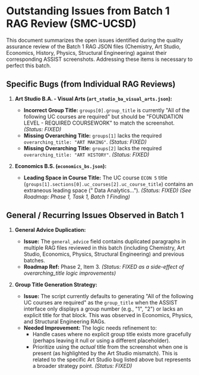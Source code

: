 # Outstanding Issues from Batch 1 RAG Review (SMC-UCSD)

This document summarizes the open issues identified during the quality assurance review of the Batch 1 RAG JSON files (Chemistry, Art Studio, Economics, History, Physics, Structural Engineering) against their corresponding ASSIST screenshots. Addressing these items is necessary to perfect this batch.

## Specific Bugs (from Individual RAG Reviews)

1.  **Art Studio B.A. - Visual Arts (`art_studio_ba_visual_arts.json`):**
    *   **Incorrect Group Title:** `groups[0].group_title` is currently "All of the following UC courses are required" but should be "FOUNDATION LEVEL - REQUIRED COURSEWORK" to match the screenshot. *(Status: FIXED)*
    *   **Missing Overarching Title:** `groups[1]` lacks the required `overarching_title: "ART MAKING"`. *(Status: FIXED)*
    *   **Missing Overarching Title:** `groups[2]` lacks the required `overarching_title: "ART HISTORY"`. *(Status: FIXED)*

2.  **Economics B.S. (`economics_bs.json`):**
    *   **Leading Space in Course Title:** The UC course `ECON 5` title (`groups[1].sections[0].uc_courses[2].uc_course_title`) contains an extraneous leading space (" Data Analytics..."). *(Status: FIXED)* *(See Roadmap: Phase 1, Task 1, Batch 1 Finding)*

## General / Recurring Issues Observed in Batch 1

1.  **General Advice Duplication:**
    *   **Issue:** The `general_advice` field contains duplicated paragraphs in multiple RAG files reviewed in this batch (including Chemistry, Art Studio, Economics, Physics, Structural Engineering) and previous batches.
    *   **Roadmap Ref:** Phase 2, Item 3. *(Status: FIXED as a side-effect of overarching_title logic improvements)*

2.  **Group Title Generation Strategy:**
    *   **Issue:** The script currently defaults to generating "All of the following UC courses are required" as the `group_title` when the ASSIST interface only displays a group number (e.g., "1", "2") or lacks an explicit title for that block. This was observed in Economics, Physics, and Structural Engineering RAGs.
    *   **Needed Improvement:** The logic needs refinement to:
        *   Handle cases where no explicit group title exists more gracefully (perhaps leaving it null or using a different placeholder).
        *   Prioritize using the *actual* title from the screenshot when one is present (as highlighted by the Art Studio mismatch). This is related to the specific Art Studio bug listed above but represents a broader strategy point. *(Status: FIXED)* 